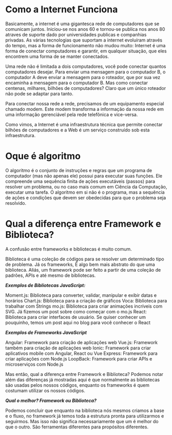 # <h1> **Como a Internet Funciona** 
Basicamente, a internet é uma gigantesca rede de computadores que se comunicam juntos.
Iniciou-se nos anos 60 e tornou-se publica nos anos 80 atraves de suporte dado por universidades publicas e companhias privadas. As várias tecnologias que suportam a internet evoluíram através do tempo, mas a forma de funcionamento não mudou muito: Internet é uma forma de conectar computadores e garantir, em qualquer situação, que eles encontrem uma forma de se manter conectados.

Uma rede não é limitada a dois computadores, você pode conectar quantos computadores desejar. Para enviar uma mensagem para o computador B, o computador A deve enviar a mensagem para o roteador, que por sua vez encaminha a mensagem para o computador B. Mas como conectar centenas, milhares, bilhões de computadores? Claro que um único roteador não pode se adaptar para tanto.

Para conectar nossa rede a rede, precisamos de um equipamento especial chamado modem. Este modem transforma a informação da nossa rede em uma informação gerenciável pela rede telefônica e vice-versa.

Como vimos, a Internet é uma infraestrutura técnica que permite conectar bilhões de computadores e a Web é um serviço construído sob esta infraestrutura.

# <h1> **Oque é algoritmo**

O algoritmo é o conjunto de instruções e regras que um programa de computador (mas não apenas ele) possui para executar suas funções. 
Ele compreende uma sequência finita de ações executáveis (passos) para resolver um problema, ou no caso mais comum em Ciência da Computação, executar uma tarefa. O algoritmo em si não é o programa, mas a sequência de ações e condições que devem ser obedecidas para que o problema seja resolvido.

# <h1> **Qual a diferença entre Framework e Biblioteca?**

A confusão entre frameworks e bibliotecas é muito comum.

Biblioteca é uma coleção de códigos para se resolver um determinado tipo de problema.
Já os frameworks, É algo bem mais abstrato do que uma biblioteca. Aliás, um framework pode ser feito a partir de uma coleção de padrões, APIs e até mesmo de bibliotecas.

**_Exemplos de Bibliotecas JavaScript:_**

Moment.js: Biblioteca para converter, validar, manipular e exibir datas e horários
Chart.js: Biblioteca para a criação de gráficos
Voca: Biblioteca para trabalhar com Strings
mo.js: Biblioteca para criar animações incríveis com SVG. Já fizemos um post sobre como começar com o mo.js
React: Biblioteca para criar interfaces de usuário. Se quiser conhecer um pouquinho, temos um post aqui no blog para você conhecer o React

**_Exemplos de Frameworks JavaScript_**

Angular: Framework para criação de aplicações web
Vue.js: Framework também para criação de aplicações web
Ionic: Framework para criar aplicativos mobile com Angular, React ou Vue
Express: Framework para criar aplicações com Node.js
LoopBack: Framework para criar APIs e microserviços com Node.js

Mas então, qual a diferença entre Framework e Biblioteca?
Podemos notar além das diferenças já mostradas aqui é que normalmente as bibliotecas são usadas pelos nossos códigos, enquanto os frameworks é quem costumam utilizar os nossos códigos.

**_Qual o melhor? Framework ou Biblioteca?_**

Podemos concluir que enquanto na biblioteca nós mesmos criamos a base e o fluxo, no framework já temos toda a estrutura pronta para utilizarmos e seguirmos. Mas isso não significa necessariamente que um é melhor do que o outro. São ferramentas diferentes para propósitos diferentes.